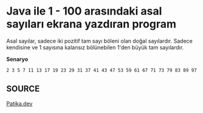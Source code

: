 # Java ile 1 - 100 arasındaki asal sayıları ekrana yazdıran program

Asal sayılar, sadece iki pozitif tam sayı böleni olan doğal sayılardır. Sadece kendisine ve 1 sayısına kalansız bölünebilen 1'den büyük tam sayılardır.

**Senaryo**

```
2 3 5 7 11 13 17 19 23 29 31 37 41 43 47 53 59 61 67 71 73 79 83 89 97 

```
## SOURCE

[Patika.dev](https://www.patika.dev/tr)
